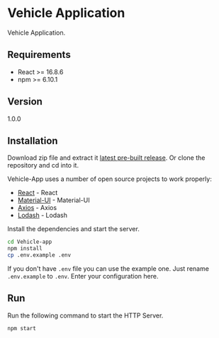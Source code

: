 # Vehicle Application

Vehicle Application.

## Requirements

  - React >= 16.8.6
  - npm >= 6.10.1

## Version

1.0.0

## Installation

Download zip file and extract it [latest pre-built release](https://github.com/reysmerwvr/vehicle-app). Or clone the repository and cd into it.

Vehicle-App uses a number of open source projects to work properly:

* [React] - React
* [Material-UI] - Material-UI
* [Axios] - Axios
* [Lodash] - Lodash

Install the dependencies and start the server.

```sh
cd Vehicle-app
npm install
cp .env.example .env
```

If you don't have `.env` file you can use the example one. Just rename `.env.example` to `.env`. Enter your configuration here.

## Run

Run the following command to start the HTTP Server.

```js
npm start
```

[//]: # (These are reference links used in the body of this note and get stripped out when the markdown processor does 
its job. There is no need to format nicely because it shouldn't be seen. Thanks SO - http://stackoverflow.com/questions/4823468/store-comments-in-markdown-syntax)

   [React]: <https://reactjs.org//>
   [Material-UI]: <https://material-ui.com/>
   [Axios]: <https://github.com/axios/axios/>
   [Lodash]: <https://lodash.com//>
